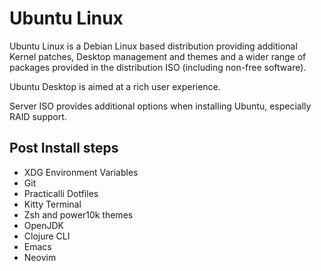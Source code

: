 # Ubuntu Linux

Ubuntu Linux is a Debian Linux based distribution providing additional Kernel patches, Desktop management and themes and a wider range of packages provided in the distribution ISO (including non-free software).

Ubuntu Desktop is aimed at a rich user experience.

Server ISO provides additional options when installing Ubuntu, especially RAID support.


## Post Install steps

- XDG Environment Variables
- Git
- Practicalli Dotfiles
- Kitty Terminal
- Zsh and power10k themes
- OpenJDK
- Clojure CLI
- Emacs
- Neovim

